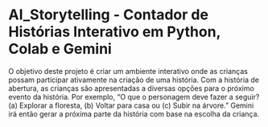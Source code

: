 # AI_Storytelling - Contador de Histórias Interativo em Python, Colab e Gemini

O objetivo deste projeto é criar um ambiente interativo onde as crianças possam participar ativamente na criação de uma história.
Com a história de abertura, as crianças são apresentadas a diversas opções para o próximo evento da história. Por exemplo, “O que o personagem deve fazer a seguir? (a) Explorar a floresta, (b) Voltar para casa ou (c) Subir na árvore.” Gemini irá então gerar a próxima parte da história com base na escolha da criança.
